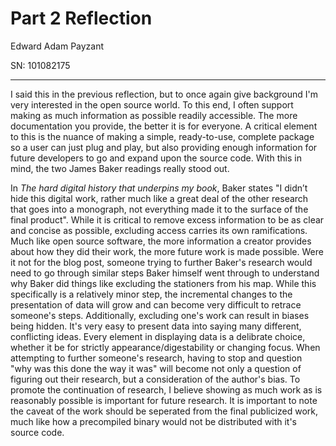 # Part 2 Reflection

Edward Adam Payzant

SN: 101082175

---

I said this in the previous reflection, but to once again give background I'm very interested in the open source world.
To this end, I often support making as much information as possible readily accessible.
The more documentation you provide, the better it is for everyone.
A critical element to this is the nuance of making a simple, ready-to-use, complete package so a user can just plug and play, but also providing enough information for future developers to go and expand upon the source code.
With this in mind, the two James Baker readings really stood out.

In *The hard digital history that underpins my book*, Baker states "I didn’t hide this digital work, rather much like a great deal of the other research that goes into a monograph, not everything made it to the surface of the final product".
While it is critical to remove excess information to be as clear and concise as possible, excluding access carries its own ramifications.
Much like open source software, the more information a creator provides about how they did their work, the more future work is made possible.
Were it not for the blog post, someone trying to further Baker's research would need to go through similar steps Baker himself went through to understand why Baker did things like excluding the stationers from his map.
While this specifically is a relatively minor step, the incremental changes to the presentation of data will grow and can become very difficult to retrace someone's steps.
Additionally, excluding one's work can result in biases being hidden.
It's very easy to present data into saying many different, conflicting ideas.
Every element in displaying data is a delibrate choice, whether it be for strictly appearance/digestability or changing focus.
When attempting to further someone's research, having to stop and question "why was this done the way it was" will become not only a question of figuring out their research, but a consideration of the author's bias.
To promote the continuation of research, I believe showing as much work as is reasonably possible is important for future research.
It is important to note the caveat of the work should be seperated from the final publicized work, much like how a precompiled binary would not be distributed with it's source code.
